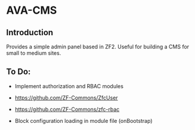 AVA-CMS
=======================

Introduction
------------
Provides a simple admin panel based in ZF2. Useful for building a CMS for small to medium sites.

To Do:
------------
* Implement authorization and RBAC modules 
 * https://github.com/ZF-Commons/ZfcUser
 * https://github.com/ZF-Commons/zfc-rbac

* Block configuration loading in module file (onBootstrap)
